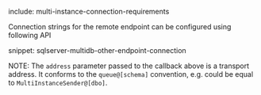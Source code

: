 include: multi-instance-connection-requirements

Connection strings for the remote endpoint can be configured using following API

snippet: sqlserver-multidb-other-endpoint-connection

NOTE: The `address` parameter passed to the callback above is a transport address. It conforms to the `queue@[schema]` convention, e.g. could be equal to `MultiInstanceSender@[dbo]`.
